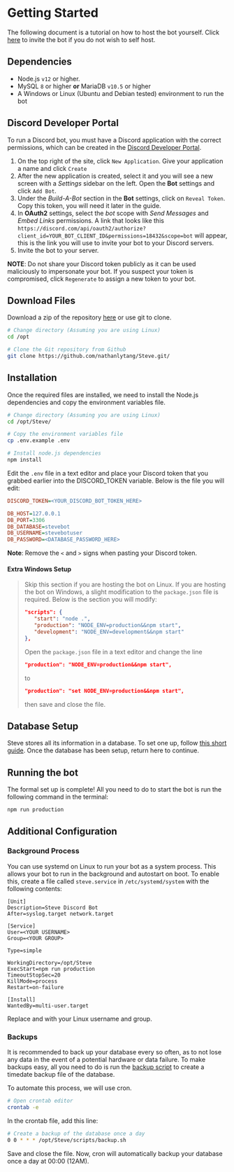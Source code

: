 # Getting Started

The following document is a tutorial on how to host the bot yourself.  Click [here](https://discord.com/oauth2/authorize?client_id=773117222380896276&permissions=18432&scope=bot) to invite the bot if you do not wish to self host.

## Dependencies
* Node.js `v12` or higher.
* MySQL `8` or higher **or** MariaDB `v10.5` or higher
* A Windows or Linux (Ubuntu and Debian tested) environment to run the bot

## Discord Developer Portal
To run a Discord bot, you must have a Discord application with the correct permissions, which can be created in the [Discord Developer Portal](https://discord.com/developers/applications).
1. On the top right of the site, click `New Application`.  Give your application a name and click `Create`
2. After the new application is created, select it and you will see a new screen with a *Settings* sidebar on the left. Open the **Bot** settings and click `Add Bot`.
3. Under the *Build-A-Bot* section in the **Bot** settings, click on `Reveal Token`.  Copy this token, you will need it later in the guide.
4. In **OAuth2** settings, select the *bot* scope with *Send Messages* and *Embed Links* permissions. A link that looks like this `https://discord.com/api/oauth2/authorize?client_id=YOUR_BOT_CLIENT_ID&permissions=18432&scope=bot` will appear, this is the link you will use to invite your bot to your Discord servers.
5. Invite the bot to your server.

**NOTE**: Do not share your Discord token publicly as it can be used maliciously to impersonate your bot.  If you suspect your token is compromised, click `Regenerate` to assign a new token to your bot.

## Download Files
Download a zip of the repository [here](https://github.com/nathanlytang/Steve/archive/master.zip) or use git to clone.
```bash
# Change directory (Assuming you are using Linux)
cd /opt

# Clone the Git repository from Github
git clone https://github.com/nathanlytang/Steve.git/
```

## Installation
Once the required files are installed, we need to install the Node.js dependencies and copy the environment variables file.
```bash
# Change directory (Assuming you are using Linux)
cd /opt/Steve/

# Copy the environment variables file
cp .env.example .env

# Install node.js dependencies
npm install
```

Edit the `.env` file in a text editor and place your Discord token that you grabbed earlier into the DISCORD_TOKEN variable.  Below is the file you will edit:
```ini
DISCORD_TOKEN=<YOUR_DISCORD_BOT_TOKEN_HERE>

DB_HOST=127.0.0.1
DB_PORT=3306
DB_DATABASE=stevebot
DB_USERNAME=stevebotuser
DB_PASSWORD=<DATABASE_PASSWORD_HERE>
```
**Note**: Remove the `<` and `>` signs when pasting your Discord token.


#### Extra Windows Setup
>Skip this section if you are hosting the bot on Linux.  If you are hosting the bot on Windows, a slight modification to the `package.json` file is required.  Below is the section you will modify:
>```json
>"scripts": {
>    "start": "node .",
>    "production": "NODE_ENV=production&&npm start",
>    "development": "NODE_ENV=development&&npm start"
>},
>```
>Open the `package.json` file in a text editor and change the line
>```json
>"production": "NODE_ENV=production&&npm start",
>```
>to 
>```json
>"production": "set NODE_ENV=production&&npm start",
>```
>then save and close the file.

## Database Setup
Steve stores all its information in a database. To set one up, follow [this short guide](db_setup.md).  Once the database has been setup, return here to continue.

## Running the bot
The formal set up is complete!  All you need to do to start the bot is run the following command in the terminal:
```
npm run production
```

## Additional Configuration

### Background Process
You can use systemd on Linux to run your bot as a system process.  This allows your bot to run in the background and autostart on boot.  To enable this, create a file called `steve.service` in `/etc/systemd/system` with the following contents:
```
[Unit]
Description=Steve Discord Bot
After=syslog.target network.target

[Service]
User=<YOUR USERNAME>
Group=<YOUR GROUP>

Type=simple

WorkingDirectory=/opt/Steve
ExecStart=npm run production
TimeoutStopSec=20
KillMode=process
Restart=on-failure

[Install]
WantedBy=multi-user.target
```
Replace <YOUR USERNAME> and <YOUR GROUP> with your Linux username and group.

### Backups
It is recommended to back up your database every so often, as to not lose any data in the event of a potential hardware or data failure.  To make backups easy, all you need to do is run the [backup script](../../scripts/backup.sh) to create a timedate backup file of the database.

To automate this process, we will use cron.

```bash
# Open crontab editor
crontab -e
```

In the crontab file, add this line:
```bash
# Create a backup of the database once a day
0 0 * * * /opt/Steve/scripts/backup.sh
```
Save and close the file.  Now, cron will automatically backup your database once a day at 00:00 (12AM).
